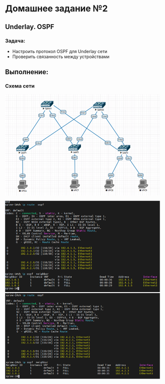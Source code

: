 # Домашнее задание №2
## Underlay. OSPF

### Задача:

- Настроить протокол OSPF для Underlay сети
- Проверить связанность между устройствами

## Выполнение:

### Схема сети
![Иллюстрация к проекту](https://github.com/maximchekalov/otuslabs/blob/main/LABA1/topo.PNG) 

![Иллюстрация к проекту](https://github.com/maximchekalov/otuslabs/blob/main/LABA2/spine1ospf.png)
![Иллюстрация к проекту](https://github.com/maximchekalov/otuslabs/blob/main/LABA2/spine2ospf.png)
